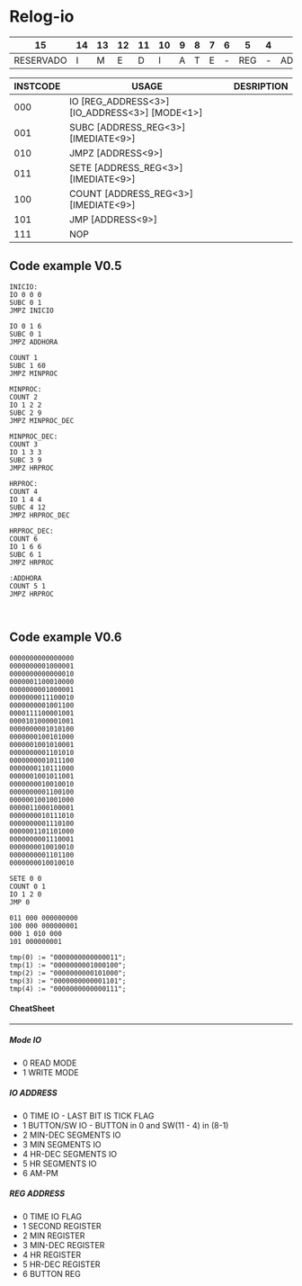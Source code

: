 # Relog-io

15  | 14  | 13  | 12  | 11  | 10  | 9   | 8   | 7   | 6   | 5   | 4   | 3   | 2   | 1   | 0
--- | --- | --- | --- | --- | --- | --- | --- | --- | --- | --- | --- | --- | --- | --- | ---
RESERVADO | I|M|E|D|I|A|T|E|-                                            | REG|-| ADDRESS     |  INSTRUCT | CODE | -



INSTCODE | USAGE                                                     | DESRIPTION
---      | ---                                                       | ---
000      | IO    [REG_ADDRESS<3>] [IO_ADDRESS<3>] [MODE<1>]          |
001      | SUBC  [ADDRESS_REG<3>] [IMEDIATE<9>]                      |
010      | JMPZ  [ADDRESS<9>]                                        |
011      | SETE  [ADDRESS_REG<3>] [IMEDIATE<9>]                      |
100      | COUNT [ADDRESS_REG<3>] [IMEDIATE<9>]                      |
101      | JMP   [ADDRESS<9>]                                        |
111      | NOP                                                       |




## Code example V0.5

```
INICIO:
IO 0 0 0 
SUBC 0 1
JMPZ INICIO

IO 0 1 6
SUBC 0 1
JMPZ ADDHORA

COUNT 1
SUBC 1 60
JMPZ MINPROC

MINPROC:
COUNT 2
IO 1 2 2
SUBC 2 9
JMPZ MINPROC_DEC

MINPROC_DEC:
COUNT 3
IO 1 3 3
SUBC 3 9
JMPZ HRPROC

HRPROC:
COUNT 4
IO 1 4 4
SUBC 4 12
JMPZ HRPROC_DEC

HRPROC_DEC:
COUNT 6
IO 1 6 6
SUBC 6 1
JMPZ HRPROC

:ADDHORA
COUNT 5 1
JMPZ HRPROC



```
## Code example V0.6 
```
0000000000000000
0000000001000001
0000000000000010
0000001100010000
0000000001000001
0000000011100010
0000000001001100
0000111100001001
0000101000001001
0000000001010100
0000000100101000
0000001001010001
0000000001101010
0000000001011100
0000000110111000
0000001001011001
0000000010010010
0000000001100100
0000001001001000
0000011000100001
0000000010111010
0000000001110100
0000001101101000
0000000001110001
0000000010010010
0000000001101100
0000000010010010
```

```
SETE 0 0
COUNT 0 1
IO 1 2 0
JMP 0

011 000 000000000
100 000 000000001
000 1 010 000
101 000000001

tmp(0) := "0000000000000011";
tmp(1) := "0000000001000100";
tmp(2) := "0000000000101000";
tmp(3) := "0000000000001101";
tmp(4) := "0000000000000111";

```



#### CheatSheet

------

##### Mode IO
- 0 READ MODE
- 1 WRITE MODE

##### IO ADDRESS
- 0 TIME IO - LAST BIT IS TICK FLAG
- 1 BUTTON/SW IO - BUTTON in 0 and SW(11 - 4) in (8-1)
- 2 MIN-DEC SEGMENTS IO
- 3 MIN SEGMENTS IO
- 4 HR-DEC SEGMENTS IO
- 5 HR SEGMENTS IO
- 6 AM-PM

##### REG ADDRESS
- 0 TIME IO FLAG
- 1 SECOND REGISTER
- 2 MIN REGISTER
- 3 MIN-DEC REGISTER
- 4 HR REGISTER
- 5 HR-DEC REGISTER
- 6 BUTTON REG

